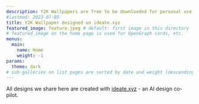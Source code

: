 ```yaml
---
description: Y2K Wallpapers are free to be downloaded for personal use. No commercial use or re-distribution allowed. If you want to create your own wallpapers with AI - Try ideate.xyz to create your own wallpapers with no restrictions.
#lastmod: 2023-07-05
title: Y2K Wallpaper designed on ideate.xyz
featured_image: feature.jpeg # default: first image in this directory
# featured_image on the home page is used for OpenGraph cards, etc.
menus:
  main:
    name: Home
    weight: -1
params:
  theme: dark
# sub-galleries on list pages are sorted by date and weight (descending)
---
```


All designs we share here are created with [ideate.xyz](https://ideate.xyz) - an AI design co-pilot. 